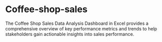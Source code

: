 # Coffee-shop-sales
The Coffee Shop Sales Data Analysis Dashboard in Excel provides a comprehensive overview of key performance metrics and trends to help stakeholders gain actionable insights into sales performance.
